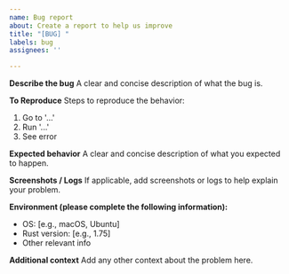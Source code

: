 ```yaml
---
name: Bug report
about: Create a report to help us improve
title: "[BUG] "
labels: bug
assignees: ''

---
```


**Describe the bug**
A clear and concise description of what the bug is.

**To Reproduce**
Steps to reproduce the behavior:
1. Go to '...'
2. Run '...'
3. See error

**Expected behavior**
A clear and concise description of what you expected to happen.

**Screenshots / Logs**
If applicable, add screenshots or logs to help explain your problem.

**Environment (please complete the following information):**
- OS: [e.g., macOS, Ubuntu]
- Rust version: [e.g., 1.75]
- Other relevant info

**Additional context**
Add any other context about the problem here.
